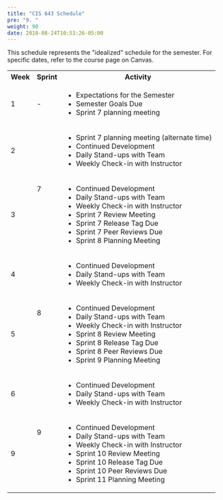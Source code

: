```yaml
---
title: "CIS 643 Schedule"
pre: "9. "
weight: 90
date: 2018-08-24T10:53:26-05:00
---
```


This schedule represents the "idealized" schedule for the semester.  For specific dates, refer to the course page on Canvas.

<table>
<tr>
    <th>Week</th>
    <th>Sprint</th>
    <th>Activity</th>
</tr>
<tr>
    <td>1</td>
    <td>-</td>
    <td>
        <ul>
            <li>Expectations for the Semester</li>
            <li>Semester Goals Due</li>
            <li>Sprint 7 planning meeting</li>            
        </ul>
    </td>
</tr>
<tr>
    <td>2</td>
    <td rowspan=2>7</td>
    <td>
        <ul>
            <li>Sprint 7 planning meeting (alternate time)</li>
            <li>Continued Development</li>
            <li>Daily Stand-ups with Team</li>
            <li>Weekly Check-in with Instructor</li>
        </ul>
    </td>
</tr>
<tr>
    <td>3</td>
    <td>
        <ul>
            <li>Continued Development</li>
            <li>Daily Stand-ups with Team</li>
            <li>Weekly Check-in with Instructor</li>
            <li>Sprint 7 Review Meeting</li>
            <li>Sprint 7 Release Tag Due</li>
            <li>Sprint 7 Peer Reviews Due</li>
            <li>Sprint 8 Planning Meeting</li>
        </ul>
    </td>
</tr>
<tr>
    <td>4</td>
    <td rowspan=2>8</td>
    <td>
        <ul>
            <li>Continued Development</li>
            <li>Daily Stand-ups with Team</li>
            <li>Weekly Check-in with Instructor</li>
        </ul>
    </td>
</tr>
<tr>
    <td>5</td>
    <td>
        <ul>
            <li>Continued Development</li>
            <li>Daily Stand-ups with Team</li>
            <li>Weekly Check-in with Instructor</li>
            <li>Sprint 8 Review Meeting</li>
            <li>Sprint 8 Release Tag Due</li>
            <li>Sprint 8 Peer Reviews Due</li>
            <li>Sprint 9 Planning Meeting</li>
        </ul>
    </td>
</tr>
<tr>
    <td>6</td>
    <td rowspan=2>9</td>
    <td>
        <ul>
            <li>Continued Development</li>
            <li>Daily Stand-ups with Team</li>
            <li>Weekly Check-in with Instructor</li>
        </ul>
    </td>
</tr>
<tr>
    <td>9</td>
    <td>
        <ul>
            <li>Continued Development</li>
            <li>Daily Stand-ups with Team</li>
            <li>Weekly Check-in with Instructor</li>
            <li>Sprint 10 Review Meeting</li>
            <li>Sprint 10 Release Tag Due</li>
            <li>Sprint 10 Peer Reviews Due</li>
            <li>Sprint 11 Planning Meeting</li>
        </ul>
    </td>
</tr>
</table>